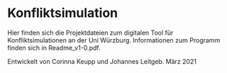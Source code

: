 # Konfliktsimulation

Hier finden sich die Projektdateien zum digitalen Tool für Konfliktsimulationen an der Uni Würzburg.
Informationen zum Programm finden sich in Readme_v1-0.pdf.

Entwickelt von Corinna Keupp und Johannes Leitgeb.
März 2021
